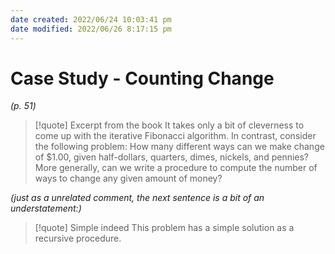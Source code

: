 ```yaml
---
date created: 2022/06/24 10:03:41 pm
date modified: 2022/06/26 8:17:15 pm
---
```


# Case Study - Counting Change

*(p. 51)*

> [!quote] Excerpt from the book
> It takes only a bit of cleverness to come up with the iterative Fibonacci algorithm. In contrast, consider the following problem: How many different ways can we make change of $1.00, given half-dollars, quarters, dimes, nickels, and pennies? More generally, can we write a procedure to compute the number of ways to change any given amount of money?

*(just as a unrelated comment, the next sentence is a bit of an understatement:)*

> [!quote] Simple indeed
> This problem has a simple solution as a recursive procedure.
